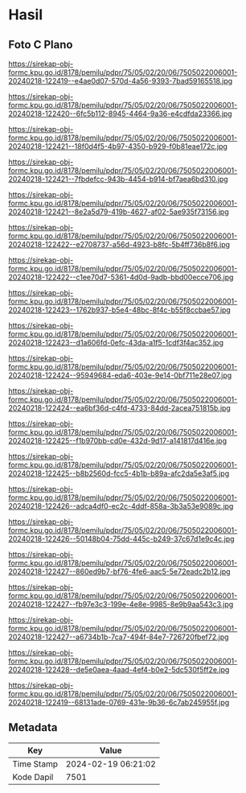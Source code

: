 # Hasil

## Foto C Plano

https://sirekap-obj-formc.kpu.go.id/8178/pemilu/pdpr/75/05/02/20/06/7505022006001-20240218-122419--e4ae0d07-570d-4a56-9393-7bad59165518.jpg

https://sirekap-obj-formc.kpu.go.id/8178/pemilu/pdpr/75/05/02/20/06/7505022006001-20240218-122420--6fc5b112-8945-4464-9a36-e4cdfda23366.jpg

https://sirekap-obj-formc.kpu.go.id/8178/pemilu/pdpr/75/05/02/20/06/7505022006001-20240218-122421--18f0d4f5-4b97-4350-b929-f0b81eae172c.jpg

https://sirekap-obj-formc.kpu.go.id/8178/pemilu/pdpr/75/05/02/20/06/7505022006001-20240218-122421--7fbdefcc-943b-4454-b914-bf7aea6bd310.jpg

https://sirekap-obj-formc.kpu.go.id/8178/pemilu/pdpr/75/05/02/20/06/7505022006001-20240218-122421--8e2a5d79-419b-4627-af02-5ae935f73156.jpg

https://sirekap-obj-formc.kpu.go.id/8178/pemilu/pdpr/75/05/02/20/06/7505022006001-20240218-122422--e2708737-a56d-4923-b8fc-5b4ff736b8f6.jpg

https://sirekap-obj-formc.kpu.go.id/8178/pemilu/pdpr/75/05/02/20/06/7505022006001-20240218-122422--c1ee70d7-5361-4d0d-9adb-bbd00ecce706.jpg

https://sirekap-obj-formc.kpu.go.id/8178/pemilu/pdpr/75/05/02/20/06/7505022006001-20240218-122423--1762b937-b5e4-48bc-8f4c-b55f8ccbae57.jpg

https://sirekap-obj-formc.kpu.go.id/8178/pemilu/pdpr/75/05/02/20/06/7505022006001-20240218-122423--d1a606fd-0efc-43da-a1f5-1cdf3f4ac352.jpg

https://sirekap-obj-formc.kpu.go.id/8178/pemilu/pdpr/75/05/02/20/06/7505022006001-20240218-122424--95949684-eda6-403e-9e14-0bf711e28e07.jpg

https://sirekap-obj-formc.kpu.go.id/8178/pemilu/pdpr/75/05/02/20/06/7505022006001-20240218-122424--ea6bf36d-c4fd-4733-84dd-2acea751815b.jpg

https://sirekap-obj-formc.kpu.go.id/8178/pemilu/pdpr/75/05/02/20/06/7505022006001-20240218-122425--f1b970bb-cd0e-432d-9d17-a141817d416e.jpg

https://sirekap-obj-formc.kpu.go.id/8178/pemilu/pdpr/75/05/02/20/06/7505022006001-20240218-122425--b8b2560d-fcc5-4b1b-b89a-afc2da5e3af5.jpg

https://sirekap-obj-formc.kpu.go.id/8178/pemilu/pdpr/75/05/02/20/06/7505022006001-20240218-122426--adca4df0-ec2c-4ddf-858a-3b3a53e9089c.jpg

https://sirekap-obj-formc.kpu.go.id/8178/pemilu/pdpr/75/05/02/20/06/7505022006001-20240218-122426--50148b04-75dd-445c-b249-37c67d1e9c4c.jpg

https://sirekap-obj-formc.kpu.go.id/8178/pemilu/pdpr/75/05/02/20/06/7505022006001-20240218-122427--860ed9b7-bf76-4fe6-aac5-5e72eadc2b12.jpg

https://sirekap-obj-formc.kpu.go.id/8178/pemilu/pdpr/75/05/02/20/06/7505022006001-20240218-122427--fb97e3c3-199e-4e8e-9985-8e9b9aa543c3.jpg

https://sirekap-obj-formc.kpu.go.id/8178/pemilu/pdpr/75/05/02/20/06/7505022006001-20240218-122427--a6734b1b-7ca7-494f-84e7-726720fbef72.jpg

https://sirekap-obj-formc.kpu.go.id/8178/pemilu/pdpr/75/05/02/20/06/7505022006001-20240218-122428--de5e0aea-4aad-4ef4-b0e2-5dc530f5ff2e.jpg

https://sirekap-obj-formc.kpu.go.id/8178/pemilu/pdpr/75/05/02/20/06/7505022006001-20240218-122419--68131ade-0769-431e-9b36-6c7ab245955f.jpg


## Metadata

| Key        | Value               |
| ---------- | ------------------- |
| Time Stamp | 2024-02-19 06:21:02 |
| Kode Dapil | 7501                |



